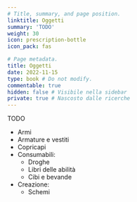 ```yaml
---
# Title, summary, and page position.
linktitle: Oggetti
summary: 'TODO'
weight: 30
icon: prescription-bottle
icon_pack: fas

# Page metadata.
title: Oggetti
date: 2022-11-15
type: book # Do not modify.
commentable: true
hidden: false # Visibile nella sidebar
private: true # Nascosto dalle ricerche
---
```


TODO

- Armi
- Armature e vestiti
- Copricapi
- Consumabili:
    - Droghe
    - Libri delle abilità
    - Cibi e bevande
- Creazione:
    - Schemi

